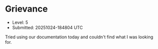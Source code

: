# Grievance

- Level: 5
- Submitted: 20251024-184804 UTC

Tried using our documentation today and couldn't find what I was looking for.

